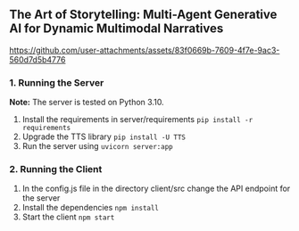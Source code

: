 ## The Art of Storytelling: Multi-Agent Generative AI for Dynamic Multimodal Narratives

https://github.com/user-attachments/assets/83f0669b-7609-4f7e-9ac3-560d7d5b4776

### 1. Running the Server
**Note:** The server is tested on Python 3.10.
1. Install the requirements in server/requirements
   `pip install -r requirements`
2. Upgrade the TTS library
   `pip install -U TTS`
3. Run the server using
   `uvicorn server:app`

### 2. Running the Client
1. In the config.js file in the directory client/src change the API endpoint for the server
2. Install the dependencies `npm install`
3. Start the client `npm start`
